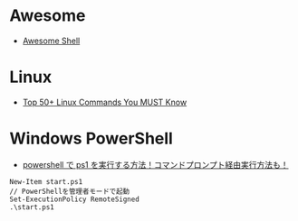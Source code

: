 # Awesome

- [Awesome Shell](https://github.com/alebcay/awesome-shell#awesome-shell-)

# Linux

- [Top 50+ Linux Commands You MUST Know](https://www.digitalocean.com/community/tutorials/linux-commands)

# Windows PowerShell

- [powershell で ps1 を実行する方法！コマンドプロンプト経由実行方法も！](https://extan.jp/?p=10865)

```
New-Item start.ps1
// PowerShellを管理者モードで起動
Set-ExecutionPolicy RemoteSigned
.\start.ps1
```

